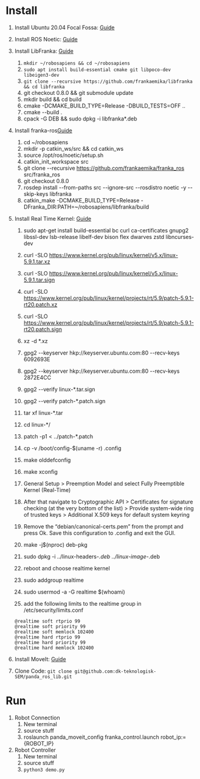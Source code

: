 # Install
1. Install Ubuntu 20.04 Focal Fossa: [Guide](https://ubuntu.com/tutorials/install-ubuntu-desktop)
1. Install ROS Noetic: [Guide](https://wiki.ros.org/noetic/Installation/Ubuntu)
1. Install LibFranka: [Guide](https://frankaemika.github.io/docs/installation_linux.html#building-libfranka)
    1. ```mkdir ~/robosapiens && cd ~/robosapiens```
    1. ```sudo apt install build-essential cmake git libpoco-dev libeigen3-dev```
    1. ```git clone --recursive https://github.com/frankaemika/libfranka && cd libfranka```
    1. git checkout 0.8.0 && git submodule update
    1. mkdir build && cd build
    1. cmake -DCMAKE_BUILD_TYPE=Release -DBUILD_TESTS=OFF ..
    1. cmake --build .
    1. cpack -G DEB && sudo dpkg -i libfranka*.deb
1. Install franka-ros[Guide](https://frankaemika.github.io/docs/installation_linux.html#building-the-ros-packages)
    1. cd ~/robosapiens
    1. mkdir -p catkin_ws/src && cd catkin_ws
    1. source /opt/ros/noetic/setup.sh
    1. catkin_init_workspace src
    1. git clone --recursive https://github.com/frankaemika/franka_ros src/franka_ros
    1. git checkout 0.8.0
    1. rosdep install --from-paths src --ignore-src --rosdistro noetic -y --skip-keys libfranka
    1. catkin_make -DCMAKE_BUILD_TYPE=Release -DFranka_DIR:PATH=~/robosapiens/libfranka/build
1. Install Real Time Kernel: [Guide](https://frankaemika.github.io/docs/installation_linux.html#setting-up-the-real-time-kernel)
    1. sudo apt-get install build-essential bc curl ca-certificates gnupg2 libssl-dev lsb-release libelf-dev bison flex dwarves zstd libncurses-dev
    1. curl -SLO https://www.kernel.org/pub/linux/kernel/v5.x/linux-5.9.1.tar.xz
    1. curl -SLO https://www.kernel.org/pub/linux/kernel/v5.x/linux-5.9.1.tar.sign
    1. curl -SLO https://www.kernel.org/pub/linux/kernel/projects/rt/5.9/patch-5.9.1-rt20.patch.xz
    1. curl -SLO https://www.kernel.org/pub/linux/kernel/projects/rt/5.9/patch-5.9.1-rt20.patch.sign
    1. xz -d *.xz
    1. gpg2  --keyserver hkp://keyserver.ubuntu.com:80 --recv-keys 6092693E
    1. gpg2 --keyserver hkp://keyserver.ubuntu.com:80 --recv-keys 2872E4CC
    1. gpg2 --verify linux-*.tar.sign
    1. gpg2 --verify patch-*.patch.sign
    1. tar xf linux-*.tar
    1. cd linux-*/
    1. patch -p1 < ../patch-*.patch
    1. cp -v /boot/config-$(uname -r) .config
    1. make olddefconfig
    1. make xconfig
    1. General Setup > Preemption Model and select Fully Preemptible Kernel (Real-Time)
    1. After that navigate to Cryptographic API > Certificates for signature checking (at the very bottom of the list) > Provide system-wide ring of trusted keys > Additional X.509 keys for default system keyring

    1. Remove the “debian/canonical-certs.pem” from the prompt and press Ok. Save this configuration to .config and exit the GUI.
    1. make -j$(nproc) deb-pkg
    1. sudo dpkg -i ../linux-headers-*.deb ../linux-image-*.deb
    1. reboot and choose realtime kernel
    1. sudo addgroup realtime
    1. sudo usermod -a -G realtime $(whoami)
    1. add the following limits to the realtime group in /etc/security/limits.conf
    ```
    @realtime soft rtprio 99
    @realtime soft priority 99
    @realtime soft memlock 102400
    @realtime hard rtprio 99
    @realtime hard priority 99
    @realtime hard memlock 102400
    ```

1. Install MoveIt: [Guide](https://ros-planning.github.io/moveit_tutorials/doc/getting_started/getting_started.html)
1. Clone Code: ```git clone git@github.com:dk-teknologisk-SEM/panda_ros_lib.git```

# Run
1. Robot Connection
    1. New terminal
    1. source stuff
    1. roslaunch panda_moveit_config franka_control.launch robot_ip:={ROBOT_IP}
1. Robot Controller
    1. New terminal
    1. source stuff
    1. ```python3 demo.py```